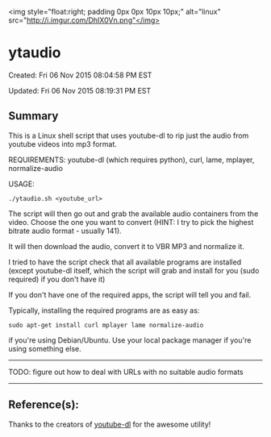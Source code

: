 <img style="float:right; padding 0px 0px 10px 10px;" alt="linux" src="http://i.imgur.com/DhIX0Vn.png"</img>
# ytaudio

Created: Fri 06 Nov 2015 08:04:58 PM EST

Updated: Fri 06 Nov 2015 08:19:31 PM EST

## Summary

This is a Linux shell script that uses youtube-dl to rip just the audio from youtube videos into mp3 format.

REQUIREMENTS: youtube-dl (which requires python), curl, lame, mplayer, normalize-audio

USAGE:

    ./ytaudio.sh <youtube_url>

The script will then go out and grab the available audio containers from the video.  Choose the one you want to convert
(HINT: I try to pick the highest bitrate audio format - usually 141).  

It will then download the audio, convert it to VBR MP3 and normalize it.

I tried to have the script check that all available programs are installed (except youtube-dl itself, which the script
will grab and install for you (sudo required) if you don't have it)

If you don't have one of the required apps, the script will tell you and fail.  

Typically, installing the required programs are as easy as:

    sudo apt-get install curl mplayer lame normalize-audio

if you're using Debian/Ubuntu.  Use your local package manager if you're using something else.

---

TODO: figure out how to deal with URLs with no suitable audio formats

---

## Reference(s):

Thanks to the creators of [youtube-dl](https://rg3.github.io/youtube-dl/) for the awesome utility!
